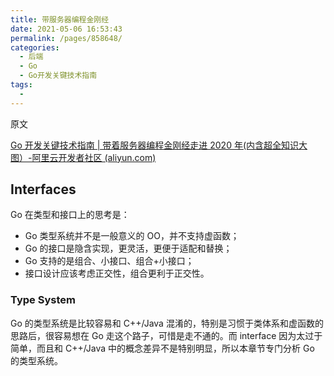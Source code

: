 ```yaml
---
title: 带服务器编程金刚经
date: 2021-05-06 16:53:43
permalink: /pages/858648/
categories:
  - 后端
  - Go
  - Go开发关键技术指南
tags:
  - 
---
```

原文

[Go 开发关键技术指南 | 带着服务器编程金刚经走进 2020 年(内含超全知识大图）-阿里云开发者社区 (aliyun.com)](https://developer.aliyun.com/article/741747)

## Interfaces

Go 在类型和接口上的思考是：

- Go 类型系统并不是一般意义的 OO，并不支持虚函数；
- Go 的接口是隐含实现，更灵活，更便于适配和替换；
- Go 支持的是组合、小接口、组合+小接口；
- 接口设计应该考虑正交性，组合更利于正交性。

### Type System

Go 的类型系统是比较容易和 C++/Java 混淆的，特别是习惯于类体系和虚函数的思路后，很容易想在 Go 走这个路子，可惜是走不通的。而 interface 因为太过于简单，而且和 C++/Java 中的概念差异不是特别明显，所以本章节专门分析 Go 的类型系统。

